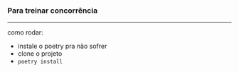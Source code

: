 ### Para treinar concorrência

----------

como rodar:
- instale o poetry pra não sofrer
- clone o projeto
- `poetry install`
